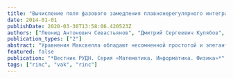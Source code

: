 ```yaml
---
title: "Вычисление поля фазового замедления плавнонерегулярного интегрально-оптического волновода (на примере тонкоплёночной обобщённой волноводной линзы Люнеберга)"
date: 2014-01-01
publishDate: 2020-03-30T13:58:06.420523Z
authors: ["Леонид Антонович Севастьянов", "Дмитрий Сергеевич Кулябов", "Антон Леонидович Севастьянов"]
publication_types: ["2"]
abstract: "Уравнения Максвелла обладают несомненной простотой и элегантностью. Однако конкретные расчёты оказываются намного более сложными в реализации. В задачах расчёта нерегулярных интегрально-оптических волноводов применяется несколько ос- новных методов. Авторы предлагают использовать метод адиабатических волноводных мод. Данный метод может быть реализован в фарватере работ Люнеберга. Кроме того, метод имеет прозрачную геометрическую интерпретацию. Как и уравнения Люнеберга, получающиеся в данном методе уравнения соответствуют уравнениям Гамильтона на кокасательном расслоении над конфигурационным пространством. Кроме того, для вычисления траекторий лучей используется простейшая геометризация, когда показатель преломления представляется как метрика некоторого эффективного пространства. Таким образом, фазовая функция вычисляется как действие вдоль траектории. Тонкоплёночная линза Люнеберга является интересным объектом как в общетеоретическом смысле, так и в практическом. Её изучение позволяет в дальнейшем описывать целый класс объектов, но при этом она является важнейшим элементов для построения чисто оптических управляющих устройств. Таким образом, авторы считают метод адиабатических мод наиболее подходящим для исследования такого объекта, как тонкоплёночная обобщённая волноводная линза Люнеберга."
featured: false
publication: "*Вестник РУДН. Серия «Математика. Информатика. Физика»*"
tags: ["rinc", "vak", "rinc"]
---
```



